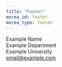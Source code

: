 ```yaml
---
title: "Footer"
morea_id: footer
morea_type: footer
---
```


Example Name<br>
Example Department<br>
Example University<br>
email@example.com